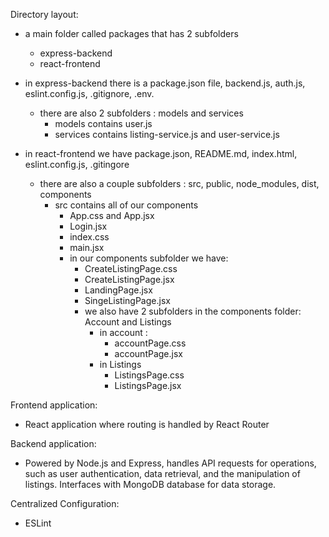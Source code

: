 Directory layout:

- a main folder called packages that has 2 subfolders

  - express-backend
  - react-frontend

- in express-backend there is a package.json file, backend.js, auth.js, eslint.config.js, .gitignore, .env.
  - there are also 2 subfolders : models and services
    - models contains user.js
    - services contains listing-service.js and user-service.js
- in react-frontend we have package.json, README.md, index.html, eslint.config.js, .gitingore
  - there are also a couple subfolders : src, public, node_modules, dist, components
    - src contains all of our components
      - App.css and App.jsx
      - Login.jsx
      - index.css
      - main.jsx
      - in our components subfolder we have:
        - CreateListingPage.css
        - CreateListingPage.jsx
        - LandingPage.jsx
        - SingeListingPage.jsx
        - we also have 2 subfolders in the components folder: Account and Listings
          - in account :
            - accountPage.css
            - accountPage.jsx
          - in Listings
            - ListingsPage.css
            - ListingsPage.jsx

Frontend application:

- React application where routing is handled by React Router

Backend application:

- Powered by Node.js and Express, handles API requests for operations, such as user authentication, data retrieval, and the manipulation of listings. Interfaces with MongoDB database for data storage.

Centralized Configuration:

- ESLint
